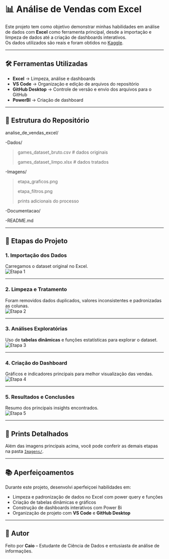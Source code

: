 # 📊 Análise de Vendas com Excel

Este projeto tem como objetivo demonstrar minhas habilidades em análise de dados com **Excel** como ferramenta principal, desde a importação e limpeza de dados até a criação de dashboards interativos.  
Os dados utilizados são reais e foram obtidos no [Kaggle](https://www.kaggle.com/).

---

## 🛠️ Ferramentas Utilizadas
- **Excel** → Limpeza, análise e dashboards  
- **VS Code** → Organização e edição de arquivos do repositório  
- **GitHub Desktop** → Controle de versão e envio dos arquivos para o GitHub 
- **PowerBI** → Criação de dashboard 

---

## 📂 Estrutura do Repositório

analise_de_vendas_excel/

 -Dados/ 
 <blockquote>
   games_dataset_bruto.csv # dados originais
 
   games_dataset_limpo.xlsx # dados tratados
 </blockquote>
 
 -Imagens/
 <blockquote>
  
 etapa_graficos.png
 
 etapa_filtros.png
 
 prints adicionais do processo
 
 </blockquote>
 
 -Documentacao/
 
 
 -README.md

---

## 🚀 Etapas do Projeto

### 1. Importação dos Dados
Carregamos o dataset original no Excel.  
![Etapa 1](../Imagens/etapa1_importacao.png)

---

### 2. Limpeza e Tratamento
Foram removidos dados duplicados, valores inconsistentes e padronizadas as colunas.  
![Etapa 2](../Imagens/etapa2_limpeza.png)

---

### 3. Análises Exploratórias
Uso de **tabelas dinâmicas** e funções estatísticas para explorar o dataset.  
![Etapa 3](../Imagens/etapa3_tabeladinamica.png)

---

### 4. Criação do Dashboard
Gráficos e indicadores principais para melhor visualização das vendas.  
![Etapa 4](../Imagens/etapa4_dashboard.png)

---

### 5. Resultados e Conclusões
Resumo dos principais insights encontrados.  
![Etapa 5](../Imagens/etapa5_resultados.png)

---

## 📸 Prints Detalhados
Além das imagens principais acima, você pode conferir as demais etapas na pasta [`Imagens/`](../Imagens).

---

## 📚 Aperfeiçoamentos
Durante este projeto, desenvolvi aperfeiçoei habilidades em:
- Limpeza e padronização de dados no Excel com power query e funções 
- Criação de tabelas dinâmicas e gráficos  
- Construção de dashboards interativos com Power Bi
- Organização de projeto com **VS Code** e **GitHub Desktop**  

---

## 👤 Autor
Feito por **Caio** – Estudante de Ciência de Dados e entusiasta de análise de informações.  

